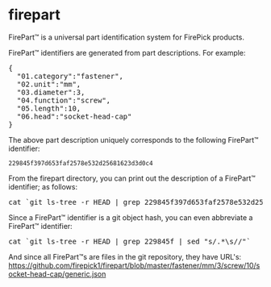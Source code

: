 firepart
========

FirePart&trade; is a universal part identification system for FirePick products.

FirePart&trade; identifiers are generated from part descriptions. For example:

<pre>
{
  "01.category":"fastener",
  "02.unit":"mm",
  "03.diameter":3,
  "04.function":"screw",
  "05.length":10,
  "06.head":"socket-head-cap"
}
</pre>

The above part description uniquely corresponds to the following FirePart&trade; identifier:

`229845f397d653faf2578e532d25681623d3d0c4`

From the firepart directory, you can print out the description of a FirePart&trade; identifier; as follows:

<pre>cat `git ls-tree -r HEAD | grep 229845f397d653faf2578e532d25681623d3d0c4 | sed "s/.*\s//"`</pre>

Since a FirePart&trade; identifier is a git object hash, you can even abbreviate a FirePart&trade; identifier:
<pre>cat `git ls-tree -r HEAD | grep 229845f | sed "s/.*\s//"`</pre>

And since all FirePart&trade;s are files in the git repository, they have URL's:
https://github.com/firepick1/firepart/blob/master/fastener/mm/3/screw/10/socket-head-cap/generic.json
